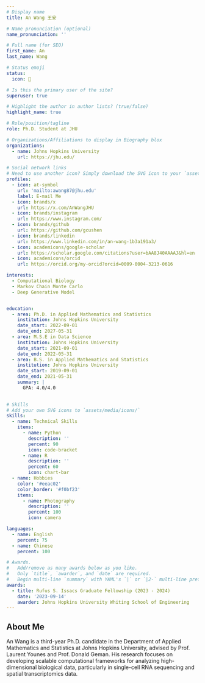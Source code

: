 ```yaml
---
# Display name
title: An Wang 王安

# Name pronunciation (optional)
name_pronunciation: ''

# Full name (for SEO)
first_name: An
last_name: Wang

# Status emoji
status:
  icon: 🍵

# Is this the primary user of the site?
superuser: true

# Highlight the author in author lists? (true/false)
highlight_name: true

# Role/position/tagline
role: Ph.D. Student at JHU  

# Organizations/Affiliations to display in Biography blox
organizations:
  - name: Johns Hopkins University
    url: https://jhu.edu/

# Social network links
# Need to use another icon? Simply download the SVG icon to your `assets/media/icons/` folder.
profiles:
  - icon: at-symbol
    url: 'mailto:awang87@jhu.edu'
    label: E-mail Me
  - icon: brands/x
    url: https://x.com/AnWangJHU
  - icon: brands/instagram
    url: https://www.instagram.com/
  - icon: brands/github
    url: https://github.com/gcushen
  - icon: brands/linkedin
    url: https://www.linkedin.com/in/an-wang-1b3a191a3/
  - icon: academicons/google-scholar
    url: https://scholar.google.com/citations?user=bAA8J40AAAAJ&hl=en
  - icon: academicons/orcid
    url: https://orcid.org/my-orcid?orcid=0009-0004-3213-0616

interests:
  - Computational Biology
  - Markov Chain Monte Carlo
  - Deep Generative Model


education:
  - area: Ph.D. in Applied Mathematics and Statistics
    institution: Johns Hopkins University
    date_start: 2022-09-01
    date_end: 2027-05-31
  - area: M.S.E in Data Science
    institution: Johns Hopkins University
    date_start: 2021-09-01
    date_end: 2022-05-31
  - area: B.S. in Applied Mathematics and Statistics
    institution: Johns Hopkins University
    date_start: 2019-09-01
    date_end: 2021-05-31
    summary: |
      GPA: 4.0/4.0

      
# Skills
# Add your own SVG icons to `assets/media/icons/`
skills:
  - name: Technical Skills
    items:
      - name: Python
        description: ''
        percent: 90
        icon: code-bracket
      - name: R
        description: ''
        percent: 60
        icon: chart-bar
  - name: Hobbies
    color: '#eeac02'
    color_border: '#f0bf23'
    items:
      - name: Photography
        description: ''
        percent: 100
        icon: camera

languages:
  - name: English
    percent: 75
  - name: Chinese
    percent: 100

# Awards.
#   Add/remove as many awards below as you like.
#   Only `title`, `awarder`, and `date` are required.
#   Begin multi-line `summary` with YAML's `|` or `|2-` multi-line prefix and indent 2 spaces below.
awards:
  - title: Rufus S. Issacs Graduate Fellowship (2023 - 2024)
    date: '2023-09-14'
    awarder: Johns Hopkins University Whiting School of Engineering
---
```

 

## About Me

An Wang is a third-year Ph.D. candidate in the Department of Applied Mathematics and Statistics at Johns Hopkins University, advised by Prof. Laurent Younes and Prof. Donald Geman. His research focuses on developing scalable computational frameworks for analyzing high-dimensional biological data, particularly in single-cell RNA sequencing and spatial transcriptomics data.
